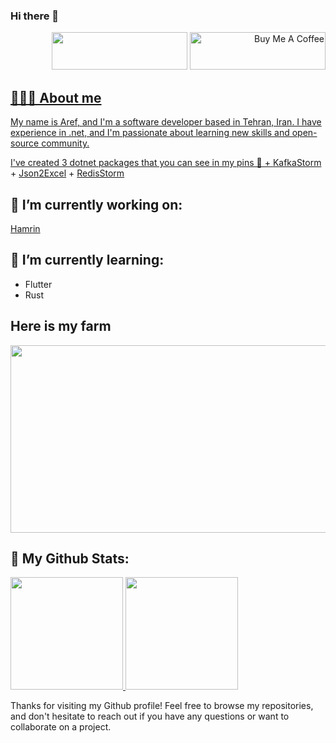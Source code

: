 ### Hi there 👋
<p align="right">
<a href="https://www.coffeebede.com/stormaref">
<img class="img-fluid" src="https://coffeebede.ir/DashboardTemplateV2/app-assets/images/banner/default-yellow.svg" 
style="height: 60px !important;width: 217px !important;" /></a>
        <a href="https://www.buymeacoffee.com/stormaref" target="_blank"><img
                src="https://cdn.buymeacoffee.com/buttons/v2/default-yellow.png" alt="Buy Me A Coffee"
                style="height: 60px !important;width: 217px !important;" />
</p>
        
## 👨🏻‍💻 About me

My name is Aref, and I'm a software developer based in Tehran, Iran. I have experience in .net, and I'm passionate about learning new skills and open-source community.


I've created 3 dotnet packages that you can see in my pins 📌
    + [KafkaStorm](https://github.com/stormaref/kafkastorm)
    + [Json2Excel](https://github.com/stormaref/Json2ExcelMiddleware)
    + [RedisStorm](https://github.com/stormaref/redisstorm)

## 🔭 I’m currently working on:

[Hamrin](https://github.com/ham-rin)

## 🌱 I’m currently learning:

* Flutter
* Rust

## Here is my farm
<a href="https://www.gitanimals.org/en_US?utm_medium=image&utm_source=stormaref&utm_content=farm">
<img
  src="https://render.gitanimals.org/farms/stormaref"
  width="600"
  height="300"
/>
</a>


## 🌟 My Github Stats:

<p align="left">
<a href="https://github.com/stormaref">
        <img height="180em"
            src="https://github-readme-stats-eight-theta.vercel.app/api?username=stormaref&show_icons=true&include_all_commits=true&count_private=true" />
</a>
<img height="180em" src="https://github-readme-stats-eight-theta.vercel.app/api/top-langs/?username=stormaref&layout=compact&langs_count=8&theme=dark"/>
</p>



Thanks for visiting my Github profile! Feel free to browse my repositories, and don't hesitate to reach out if you have any questions or want to collaborate on a project.
